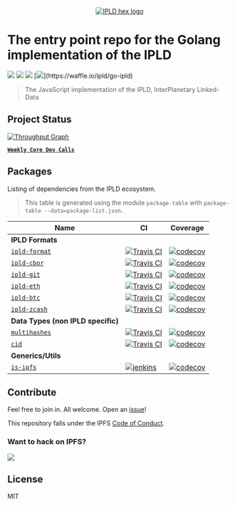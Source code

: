 <div align="center">
  <a href="https://ipld.io"><img src="https://ipld.io/img/ipld-logo.png" alt="IPLD hex logo" /></a>
</div>

# The entry point repo for the Golang implementation of the IPLD

[![](https://img.shields.io/badge/made%20by-Protocol%20Labs-blue.svg?style=flat-square)](http://protocol.ai)
[![](https://img.shields.io/badge/project-ipld-blue.svg?style=flat-square)](http://ipld.io/)
[![](https://img.shields.io/badge/freenode-%23ipfs-blue.svg?style=flat-square)](http://webchat.freenode.net/?channels=%23ipfs)
[![](https://img.shields.io/badge/pm-waffle-blue.svg?style=flat-square")](https://waffle.io/ipld/go-ipld)

> The JavaScript implementation of the IPLD, InterPlanetary Linked-Data

## Project Status

[![Throughput Graph](https://graphs.waffle.io/ipld/go-ipld/throughput.svg)](https://waffle.io/ipld/go-ipld/metrics/throughput)

[**`Weekly Core Dev Calls`**](https://github.com/ipfs/pm/issues/674)

## Packages

Listing of dependencies from the IPLD ecosystem.

> This table is generated using the module `package-table` with `package-table --data=package-list.json`.

| Name | CI | Coverage |
| ---------|---------|--------- |
| **IPLD Formats** |
| [`ipld-format`](//github.com/ipfs/go-ipld-format) | [![Travis CI](https://travis-ci.org/ipfs/go-ipld-format.svg?branch=master)](https://travis-ci.org/ipfs/go-ipld-format) | [![codecov](https://codecov.io/gh/ipfs/go-ipld-format/branch/master/graph/badge.svg)](https://codecov.io/gh/ipfs/go-ipld-format) |
| [`ipld-cbor`](//github.com/ipfs/go-ipld-cbor) | [![Travis CI](https://travis-ci.org/ipfs/go-ipld-cbor.svg?branch=master)](https://travis-ci.org/ipfs/go-ipld-cbor) | [![codecov](https://codecov.io/gh/ipfs/go-ipld-cbor/branch/master/graph/badge.svg)](https://codecov.io/gh/ipfs/go-ipld-cbor) |
| [`ipld-git`](//github.com/ipfs/go-ipld-git) | [![Travis CI](https://travis-ci.org/ipfs/go-ipld-git.svg?branch=master)](https://travis-ci.org/ipfs/go-ipld-git) | [![codecov](https://codecov.io/gh/ipfs/go-ipld-git/branch/master/graph/badge.svg)](https://codecov.io/gh/ipfs/go-ipld-git) |
| [`ipld-eth`](//github.com/ipfs/go-ipld-eth) | [![Travis CI](https://travis-ci.org/ipfs/go-ipld-eth.svg?branch=master)](https://travis-ci.org/ipfs/go-ipld-eth) | [![codecov](https://codecov.io/gh/ipfs/go-ipld-eth/branch/master/graph/badge.svg)](https://codecov.io/gh/ipfs/go-ipld-eth) |
| [`ipld-btc`](//github.com/ipfs/go-ipld-btc) | [![Travis CI](https://travis-ci.org/ipfs/go-ipld-btc.svg?branch=master)](https://travis-ci.org/ipfs/go-ipld-btc) | [![codecov](https://codecov.io/gh/ipfs/go-ipld-btc/branch/master/graph/badge.svg)](https://codecov.io/gh/ipfs/go-ipld-btc) |
| [`ipld-zcash`](//github.com/ipfs/go-ipld-zcash) | [![Travis CI](https://travis-ci.org/ipfs/go-ipld-zcash.svg?branch=master)](https://travis-ci.org/ipfs/go-ipld-zcash) | [![codecov](https://codecov.io/gh/ipfs/go-ipld-zcash/branch/master/graph/badge.svg)](https://codecov.io/gh/ipfs/go-ipld-zcash) |
| **Data Types (non IPLD specific)** |
| [`multihashes`](//github.com/multiformats/go-multihash) | [![Travis CI](https://travis-ci.org/multiformats/go-multihash.svg?branch=master)](https://travis-ci.org/multiformats/go-multihash) | [![codecov](https://codecov.io/gh/multiformats/go-multihash/branch/master/graph/badge.svg)](https://codecov.io/gh/multiformats/go-multihash) |
| [`cid`](//github.com/ipfs/go-cid) | [![Travis CI](https://travis-ci.org/ipfs/go-cid.svg?branch=master)](https://travis-ci.org/ipfs/go-cid) | [![codecov](https://codecov.io/gh/ipfs/go-cid/branch/master/graph/badge.svg)](https://codecov.io/gh/ipfs/go-cid) |
| **Generics/Utils** |
| [`is-ipfs`](//github.com/ipfs/is-ipfs) | [![jenkins](https://ci.ipfs.team/buildStatus/icon?job=ipfs/is-ipfs/master)](https://ci.ipfs.team/job/ipfs/job/is-ipfs/job/master/) | [![codecov](https://codecov.io/gh/ipfs/is-ipfs/branch/master/graph/badge.svg)](https://codecov.io/gh/ipfs/is-ipfs) |

## Contribute

Feel free to join in. All welcome. Open an [issue](https://github.com/ipld/go-ipld/issues)!

This repository falls under the IPFS [Code of Conduct](https://github.com/ipfs/community/blob/master/code-of-conduct.md).

### Want to hack on IPFS?

[![](https://cdn.rawgit.com/jbenet/contribute-ipfs-gif/master/img/contribute.gif)](https://github.com/ipfs/community/blob/master/contributing.md)

## License

MIT
